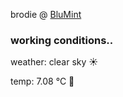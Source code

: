 brodie @ [BluMint](https://www.linkedin.com/company/blumint-io/)

<!--weather_start-->
### working conditions..

weather: clear sky ☀️

temp: 7.08 °C 🧥

<!--weather_end-->
